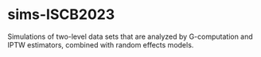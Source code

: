 # sims-ISCB2023
Simulations of two-level data sets that are analyzed by G-computation and IPTW estimators, combined with random effects models.
